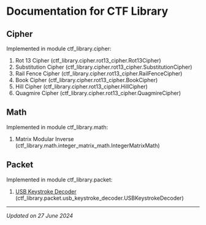 # Documentation for CTF Library

## Cipher

Implemented in module ctf_library.cipher:

1. Rot 13 Cipher (ctf_library.cipher.rot13_cipher.Rot13Cipher)
1. Substitution Cipher (ctf_library.cipher.rot13_cipher.SubstitutionCipher)
1. Rail Fence Cipher (ctf_library.cipher.rot13_cipher.RailFenceCipher)
1. Book Cipher (ctf_library.cipher.rot13_cipher.BookCipher)
1. Hill Cipher (ctf_library.cipher.rot13_cipher.HillCipher)
1. Quagmire Cipher (ctf_library.cipher.rot13_cipher.QuagmireCipher)

## Math

Implemented in module ctf_library.math:

1. Matrix Modular Inverse (ctf_library.math.integer_matrix_math.IntegerMatrixMath)

## Packet

Implemented in module ctf_library.packet:

1. [USB Keystroke Decoder](packet/usb_keystroke_decoder.md) (ctf_library.packet.usb_keystroke_decoder.USBKeystrokeDecoder)

***

*Updated on 27 June 2024*
